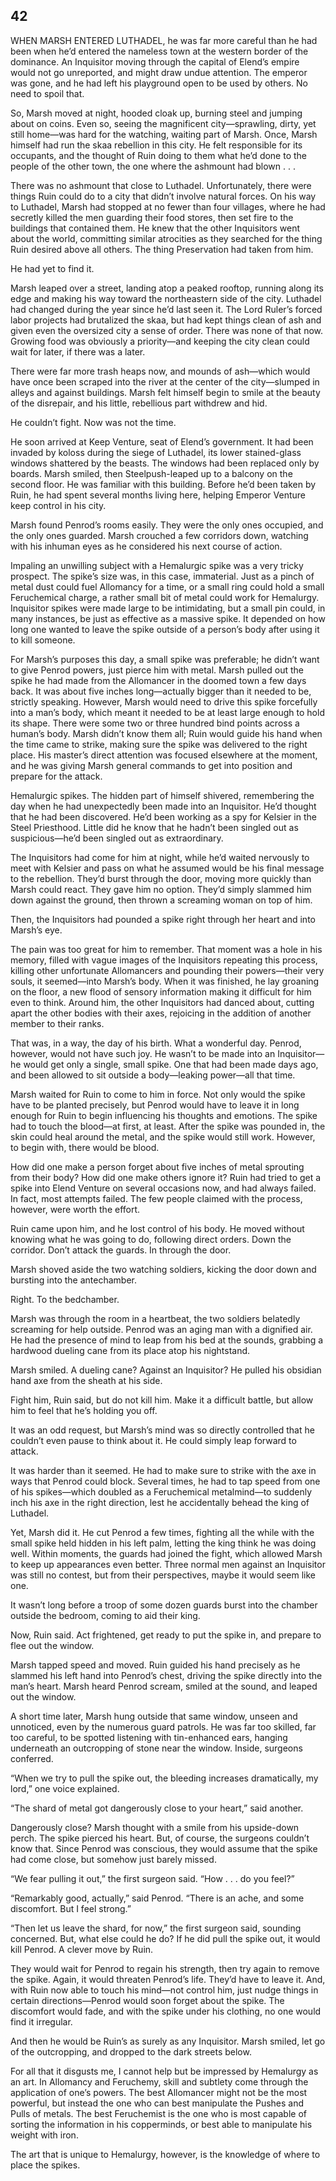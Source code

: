 ## 42


WHEN MARSH ENTERED LUTHADEL, he was far more careful than he had been when he’d entered the nameless town at the western border of the dominance. An Inquisitor moving through the capital of Elend’s empire would not go unreported, and might draw undue attention. The emperor was gone, and he had left his playground open to be used by others. No need to spoil that.

So, Marsh moved at night, hooded cloak up, burning steel and jumping about on coins. Even so, seeing the magnificent city—sprawling, dirty, yet still home—was hard for the watching, waiting part of Marsh. Once, Marsh himself had run the skaa rebellion in this city. He felt responsible for its occupants, and the thought of Ruin doing to them what he’d done to the people of the other town, the one where the ashmount had blown . . .

There was no ashmount that close to Luthadel. Unfortunately, there were things Ruin could do to a city that didn’t involve natural forces. On his way to Luthadel, Marsh had stopped at no fewer than four villages, where he had secretly killed the men guarding their food stores, then set fire to the buildings that contained them. He knew that the other Inquisitors went about the world, committing similar atrocities as they searched for the thing Ruin desired above all others. The thing Preservation had taken from him.

He had yet to find it.

Marsh leaped over a street, landing atop a peaked rooftop, running along its edge and making his way toward the northeastern side of the city. Luthadel had changed during the year since he’d last seen it. The Lord Ruler’s forced labor projects had brutalized the skaa, but had kept things clean of ash and given even the oversized city a sense of order. There was none of that now. Growing food was obviously a priority—and keeping the city clean could wait for later, if there was a later.

There were far more trash heaps now, and mounds of ash—which would have once been scraped into the river at the center of the city—slumped in alleys and against buildings. Marsh felt himself begin to smile at the beauty of the disrepair, and his little, rebellious part withdrew and hid.

He couldn’t fight. Now was not the time.

He soon arrived at Keep Venture, seat of Elend’s government. It had been invaded by koloss during the siege of Luthadel, its lower stained-glass windows shattered by the beasts. The windows had been replaced only by boards. Marsh smiled, then Steelpush-leaped up to a balcony on the second floor. He was familiar with this building. Before he’d been taken by Ruin, he had spent several months living here, helping Emperor Venture keep control in his city.

Marsh found Penrod’s rooms easily. They were the only ones occupied, and the only ones guarded. Marsh crouched a few corridors down, watching with his inhuman eyes as he considered his next course of action.

Impaling an unwilling subject with a Hemalurgic spike was a very tricky prospect. The spike’s size was, in this case, immaterial. Just as a pinch of metal dust could fuel Allomancy for a time, or a small ring could hold a small Feruchemical charge, a rather small bit of metal could work for Hemalurgy. Inquisitor spikes were made large to be intimidating, but a small pin could, in many instances, be just as effective as a massive spike. It depended on how long one wanted to leave the spike outside of a person’s body after using it to kill someone.

For Marsh’s purposes this day, a small spike was preferable; he didn’t want to give Penrod powers, just pierce him with metal. Marsh pulled out the spike he had made from the Allomancer in the doomed town a few days back. It was about five inches long—actually bigger than it needed to be, strictly speaking. However, Marsh would need to drive this spike forcefully into a man’s body, which meant it needed to be at least large enough to hold its shape. There were some two or three hundred bind points across a human’s body. Marsh didn’t know them all; Ruin would guide his hand when the time came to strike, making sure the spike was delivered to the right place. His master’s direct attention was focused elsewhere at the moment, and he was giving Marsh general commands to get into position and prepare for the attack.

Hemalurgic spikes. The hidden part of himself shivered, remembering the day when he had unexpectedly been made into an Inquisitor. He’d thought that he had been discovered. He’d been working as a spy for Kelsier in the Steel Priesthood. Little did he know that he hadn’t been singled out as suspicious—he’d been singled out as extraordinary.

The Inquisitors had come for him at night, while he’d waited nervously to meet with Kelsier and pass on what he assumed would be his final message to the rebellion. They’d burst through the door, moving more quickly than Marsh could react. They gave him no option. They’d simply slammed him down against the ground, then thrown a screaming woman on top of him.

Then, the Inquisitors had pounded a spike right through her heart and into Marsh’s eye.

The pain was too great for him to remember. That moment was a hole in his memory, filled with vague images of the Inquisitors repeating this process, killing other unfortunate Allomancers and pounding their powers—their very souls, it seemed—into Marsh’s body. When it was finished, he lay groaning on the floor, a new flood of sensory information making it difficult for him even to think. Around him, the other Inquisitors had danced about, cutting apart the other bodies with their axes, rejoicing in the addition of another member to their ranks.

That was, in a way, the day of his birth. What a wonderful day. Penrod, however, would not have such joy. He wasn’t to be made into an Inquisitor—he would get only a single, small spike. One that had been made days ago, and been allowed to sit outside a body—leaking power—all that time.

Marsh waited for Ruin to come to him in force. Not only would the spike have to be planted precisely, but Penrod would have to leave it in long enough for Ruin to begin influencing his thoughts and emotions. The spike had to touch the blood—at first, at least. After the spike was pounded in, the skin could heal around the metal, and the spike would still work. However, to begin with, there would be blood.

How did one make a person forget about five inches of metal sprouting from their body? How did one make others ignore it? Ruin had tried to get a spike into Elend Venture on several occasions now, and had always failed. In fact, most attempts failed. The few people claimed with the process, however, were worth the effort.

Ruin came upon him, and he lost control of his body. He moved without knowing what he was going to do, following direct orders. Down the corridor. Don’t attack the guards. In through the door.

Marsh shoved aside the two watching soldiers, kicking the door down and bursting into the antechamber.

Right. To the bedchamber.

Marsh was through the room in a heartbeat, the two soldiers belatedly screaming for help outside. Penrod was an aging man with a dignified air. He had the presence of mind to leap from his bed at the sounds, grabbing a hardwood dueling cane from its place atop his nightstand.

Marsh smiled. A dueling cane? Against an Inquisitor? He pulled his obsidian hand axe from the sheath at his side.

Fight him, Ruin said, but do not kill him. Make it a difficult battle, but allow him to feel that he’s holding you off.

It was an odd request, but Marsh’s mind was so directly controlled that he couldn’t even pause to think about it. He could simply leap forward to attack.

It was harder than it seemed. He had to make sure to strike with the axe in ways that Penrod could block. Several times, he had to tap speed from one of his spikes—which doubled as a Feruchemical metalmind—to suddenly inch his axe in the right direction, lest he accidentally behead the king of Luthadel.

Yet, Marsh did it. He cut Penrod a few times, fighting all the while with the small spike held hidden in his left palm, letting the king think he was doing well. Within moments, the guards had joined the fight, which allowed Marsh to keep up appearances even better. Three normal men against an Inquisitor was still no contest, but from their perspectives, maybe it would seem like one.

It wasn’t long before a troop of some dozen guards burst into the chamber outside the bedroom, coming to aid their king.

Now, Ruin said. Act frightened, get ready to put the spike in, and prepare to flee out the window.

Marsh tapped speed and moved. Ruin guided his hand precisely as he slammed his left hand into Penrod’s chest, driving the spike directly into the man’s heart. Marsh heard Penrod scream, smiled at the sound, and leaped out the window.


A short time later, Marsh hung outside that same window, unseen and unnoticed, even by the numerous guard patrols. He was far too skilled, far too careful, to be spotted listening with tin-enhanced ears, hanging underneath an outcropping of stone near the window. Inside, surgeons conferred.

“When we try to pull the spike out, the bleeding increases dramatically, my lord,” one voice explained.

“The shard of metal got dangerously close to your heart,” said another.

Dangerously close? Marsh thought with a smile from his upside-down perch. The spike pierced his heart. But, of course, the surgeons couldn’t know that. Since Penrod was conscious, they would assume that the spike had come close, but somehow just barely missed.

“We fear pulling it out,” the first surgeon said. “How . . . do you feel?”

“Remarkably good, actually,” said Penrod. “There is an ache, and some discomfort. But I feel strong.”

“Then let us leave the shard, for now,” the first surgeon said, sounding concerned. But, what else could he do? If he did pull the spike out, it would kill Penrod. A clever move by Ruin.

They would wait for Penrod to regain his strength, then try again to remove the spike. Again, it would threaten Penrod’s life. They’d have to leave it. And, with Ruin now able to touch his mind—not control him, just nudge things in certain directions—Penrod would soon forget about the spike. The discomfort would fade, and with the spike under his clothing, no one would find it irregular.

And then he would be Ruin’s as surely as any Inquisitor. Marsh smiled, let go of the outcropping, and dropped to the dark streets below.



For all that it disgusts me, I cannot help but be impressed by Hemalurgy as an art. In Allomancy and Feruchemy, skill and subtlety come through the application of one’s powers. The best Allomancer might not be the most powerful, but instead the one who can best manipulate the Pushes and Pulls of metals. The best Feruchemist is the one who is most capable of sorting the information in his copperminds, or best able to manipulate his weight with iron.

The art that is unique to Hemalurgy, however, is the knowledge of where to place the spikes.





